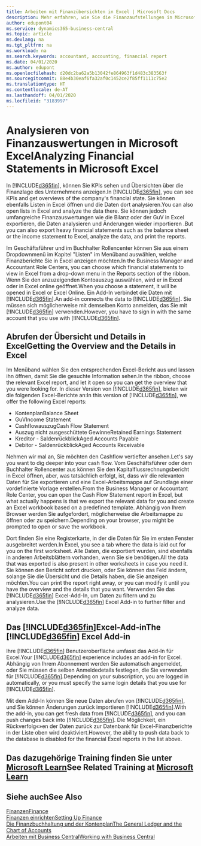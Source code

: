 ```yaml
---
title: Arbeiten mit Finanzübersichten in Excel | Microsoft Docs
description: Mehr erfahren, wie Sie die Finanzaufstellungen in Microsoft Excel von  Business Central für eine Analyse öffnen können.
author: edupont04
ms.service: dynamics365-business-central
ms.topic: article
ms.devlang: na
ms.tgt_pltfrm: na
ms.workload: na
ms.search.keywords: accountant, accounting, financial report
ms.date: 04/01/2020
ms.author: edupont
ms.openlocfilehash: d20dc2ba62a5b13042fe864963f1d483c383563f
ms.sourcegitcommit: 88e4b30eaf6fa32af0c1452ce2f85ff1111c75e2
ms.translationtype: HT
ms.contentlocale: de-AT
ms.lasthandoff: 04/01/2020
ms.locfileid: "3183997"
---
```

# <a name="analyzing-financial-statements-in-microsoft-excel"></a><span data-ttu-id="ad2db-103">Analysieren von Finanzauswertungen in Microsoft Excel</span><span class="sxs-lookup"><span data-stu-id="ad2db-103">Analyzing Financial Statements in Microsoft Excel</span></span>
<span data-ttu-id="ad2db-104">In [!INCLUDE[d365fin](includes/d365fin_md.md)], können Sie KPIs sehen und Übersichten über die Finanzlage des Unternehmens anzeigen.</span><span class="sxs-lookup"><span data-stu-id="ad2db-104">In [!INCLUDE[d365fin](includes/d365fin_md.md)], you can see KPIs and get overviews of the company's financial state.</span></span> <span data-ttu-id="ad2db-105">Sie können ebenfalls Listen in Excel öffnen und die Daten dort analysieren.</span><span class="sxs-lookup"><span data-stu-id="ad2db-105">You can also open lists in Excel and analyze the data there.</span></span> <span data-ttu-id="ad2db-106">Sie können jedoch umfangreiche Finanzauswertungen wie die Bilanz oder der GuV in Excel exportieren, die Daten analysieren und Änderungen wieder importieren .</span><span class="sxs-lookup"><span data-stu-id="ad2db-106">But you can also export heavy financial statements such as the balance sheet or the income statement to Excel, analyze the data, and print the reports.</span></span>  

<span data-ttu-id="ad2db-107">Im Geschäftsführer und im Buchhalter Rollencenter können Sie aus einem Dropdownmenü im Kapitel "Listen" im Menüband auswählen, welche Finanzberichte Sie in Excel anzeigen möchten.</span><span class="sxs-lookup"><span data-stu-id="ad2db-107">In the Business Manager and Accountant Role Centers, you can choose which financial statements to view in Excel from a drop-down menu in the Reports section of the ribbon.</span></span> <span data-ttu-id="ad2db-108">Wenn Sie den anzuzeigenden Kontoauszug auswählen, wird er in Excel oder in Excel online geöffnet.</span><span class="sxs-lookup"><span data-stu-id="ad2db-108">When you choose a statement, it will be opened in Excel or Excel Online.</span></span> <span data-ttu-id="ad2db-109">Ein Add-In verbindet die Daten mit [!INCLUDE[d365fin](includes/d365fin_md.md)].</span><span class="sxs-lookup"><span data-stu-id="ad2db-109">An add-in connects the data to [!INCLUDE[d365fin](includes/d365fin_md.md)].</span></span> <span data-ttu-id="ad2db-110">Sie müssen sich möglicherweise mit demselben Konto anmelden, das Sie mit [!INCLUDE[d365fin](includes/d365fin_md.md)] verwenden.</span><span class="sxs-lookup"><span data-stu-id="ad2db-110">However, you have to sign in with the same account that you use with [!INCLUDE[d365fin](includes/d365fin_md.md)].</span></span>  

## <a name="getting-the-overview-and-the-details-in-excel"></a><span data-ttu-id="ad2db-111">Abrufen der Übersicht und Details in Excel</span><span class="sxs-lookup"><span data-stu-id="ad2db-111">Getting the Overview and the Details in Excel</span></span>
<span data-ttu-id="ad2db-112">Im Menüband wählen Sie den entsprechenden Excel-Bericht aus und lassen ihn öffnen, damit Sie die gesuchte Information sehen.</span><span class="sxs-lookup"><span data-stu-id="ad2db-112">In the ribbon, choose the relevant Excel report, and let it open so you can get the overview that you were looking for.</span></span> <span data-ttu-id="ad2db-113">In dieser Version von [!INCLUDE[d365fin](includes/d365fin_md.md)], bieten wir die folgenden Excel-Berichte an:</span><span class="sxs-lookup"><span data-stu-id="ad2db-113">In this version of [!INCLUDE[d365fin](includes/d365fin_md.md)], we offer the following Excel reports:</span></span>

- <span data-ttu-id="ad2db-114">Kontenplan</span><span class="sxs-lookup"><span data-stu-id="ad2db-114">Balance Sheet</span></span>  
- <span data-ttu-id="ad2db-115">GuV</span><span class="sxs-lookup"><span data-stu-id="ad2db-115">Income Statement</span></span>  
- <span data-ttu-id="ad2db-116">Cashflowauszug</span><span class="sxs-lookup"><span data-stu-id="ad2db-116">Cash Flow Statement</span></span>  
- <span data-ttu-id="ad2db-117">Auszug nicht ausgeschüttete Gewinne</span><span class="sxs-lookup"><span data-stu-id="ad2db-117">Retained Earnings Statement</span></span>  
- <span data-ttu-id="ad2db-118">Kreditor - Saldenrückblick</span><span class="sxs-lookup"><span data-stu-id="ad2db-118">Aged Accounts Payable</span></span>  
- <span data-ttu-id="ad2db-119">Debitor - Saldenrückblick</span><span class="sxs-lookup"><span data-stu-id="ad2db-119">Aged Accounts Receivable</span></span>  

<span data-ttu-id="ad2db-120">Nehmen wir mal an, Sie möchten den Cashflow vertiefter ansehen.</span><span class="sxs-lookup"><span data-stu-id="ad2db-120">Let's say you want to dig deeper into your cash flow.</span></span> <span data-ttu-id="ad2db-121">Vom Geschäftsführer oder dem Buchhalter Rollencenter aus können Sie den Kapitalflussrechnungsbericht in Excel öffnen, aber, was tatsächlich erfolgt, ist, dass wir die relevanten Daten für Sie exportieren und eine Excel-Arbeitsmappe auf Grundlage einer vordefinierte Vorlage erstellen.</span><span class="sxs-lookup"><span data-stu-id="ad2db-121">From the Business Manager or Accountant Role Center, you can open the Cash Flow Statement report in Excel, but what actually happens is that we export the relevant data for you and create an Excel workbook based on a predefined template.</span></span> <span data-ttu-id="ad2db-122">Abhängig von Ihrem Browser werden Sie aufgefordert, möglicherweise die Arbeitsmappe zu öffnen oder zu speichern.</span><span class="sxs-lookup"><span data-stu-id="ad2db-122">Depending on your browser, you might be prompted to open or save the workbook.</span></span>  

<span data-ttu-id="ad2db-123">Dort finden Sie eine Registerkarte, in der die Daten für Sie im ersten Fenster ausgebreitet werden.</span><span class="sxs-lookup"><span data-stu-id="ad2db-123">In Excel, you see a tab where the data is laid out for you on the first worksheet.</span></span> <span data-ttu-id="ad2db-124">Alle Daten, die exportiert wurden, sind ebenfalls in anderen Arbeitsblättern vorhanden, wenn Sie sie benötigen.</span><span class="sxs-lookup"><span data-stu-id="ad2db-124">All the data that was exported is also present in other worksheets in case you need it.</span></span> <span data-ttu-id="ad2db-125">Sie können den Bericht sofort drucken, oder Sie können das Feld ändern, solange Sie die Übersicht und die Details haben, die Sie anzeigen möchten.</span><span class="sxs-lookup"><span data-stu-id="ad2db-125">You can print the report right away, or you can modify it until you have the overview and the details that you want.</span></span> <span data-ttu-id="ad2db-126">Verwenden Sie das [!INCLUDE[d365fin](includes/d365fin_md.md)] Excel-Add-In, um Daten zu filtern und zu analysieren.</span><span class="sxs-lookup"><span data-stu-id="ad2db-126">Use the [!INCLUDE[d365fin](includes/d365fin_md.md)] Excel Add-in to further filter and analyze data.</span></span>  

## <a name="the-d365fin-excel-add-in"></a><span data-ttu-id="ad2db-127">Das [!INCLUDE[d365fin](includes/d365fin_md.md)]Excel-Add-in</span><span class="sxs-lookup"><span data-stu-id="ad2db-127">The [!INCLUDE[d365fin](includes/d365fin_md.md)] Excel Add-in</span></span>
<span data-ttu-id="ad2db-128">Ihre [!INCLUDE[d365fin](includes/d365fin_md.md)] Benutzeroberfläche umfasst das Add-In für Excel.</span><span class="sxs-lookup"><span data-stu-id="ad2db-128">Your [!INCLUDE[d365fin](includes/d365fin_md.md)] experience includes an add-in for Excel.</span></span> <span data-ttu-id="ad2db-129">Abhängig von Ihrem Abonnement werden Sie automatisch angemeldet, oder Sie müssen die selben Anmeldedetails festlegen, die Sie verwenden für [!INCLUDE[d365fin](includes/d365fin_md.md)].</span><span class="sxs-lookup"><span data-stu-id="ad2db-129">Depending on your subscription, you are logged in automatically, or you must specify the same login details that you use for [!INCLUDE[d365fin](includes/d365fin_md.md)].</span></span>  

<span data-ttu-id="ad2db-130">Mit dem Add-In können Sie neue Daten abrufen von [!INCLUDE[d365fin](includes/d365fin_md.md)], und Sie können Änderungen zurück importieren [!INCLUDE[d365fin](includes/d365fin_md.md)].</span><span class="sxs-lookup"><span data-stu-id="ad2db-130">With the add-in, you can get fresh data from [!INCLUDE[d365fin](includes/d365fin_md.md)], and you can push changes back into [!INCLUDE[d365fin](includes/d365fin_md.md)].</span></span> <span data-ttu-id="ad2db-131">Die Möglichkeit, ein Rückverfolg«»en der Daten zurück zur Datenbank für Excel-Finanzberichte in der Liste oben wird deaktiviert.</span><span class="sxs-lookup"><span data-stu-id="ad2db-131">However, the ability to push data back to the database is disabled for the financial Excel reports in the list above.</span></span>  

## <a name="see-related-training-at-microsoft-learn"></a><span data-ttu-id="ad2db-132">Das dazugehörige Training finden Sie unter [Microsoft Learn](/learn/modules/configure-powerbi-excel-dynamics-365-business-central/index)</span><span class="sxs-lookup"><span data-stu-id="ad2db-132">See Related Training at [Microsoft Learn](/learn/modules/configure-powerbi-excel-dynamics-365-business-central/index)</span></span>

## <a name="see-also"></a><span data-ttu-id="ad2db-133">Siehe auch</span><span class="sxs-lookup"><span data-stu-id="ad2db-133">See Also</span></span>
[<span data-ttu-id="ad2db-134">Finanzen</span><span class="sxs-lookup"><span data-stu-id="ad2db-134">Finance</span></span>](finance.md)  
[<span data-ttu-id="ad2db-135">Finanzen einrichten</span><span class="sxs-lookup"><span data-stu-id="ad2db-135">Setting Up Finance</span></span>](finance-setup-finance.md)  
[<span data-ttu-id="ad2db-136">Die Finanzbuchhaltung und der Kontenplan</span><span class="sxs-lookup"><span data-stu-id="ad2db-136">The General Ledger and the Chart of Accounts</span></span>](finance-general-ledger.md)  
[<span data-ttu-id="ad2db-137">Arbeiten mit  Business Central</span><span class="sxs-lookup"><span data-stu-id="ad2db-137">Working with Business Central</span></span>](ui-work-product.md)  
